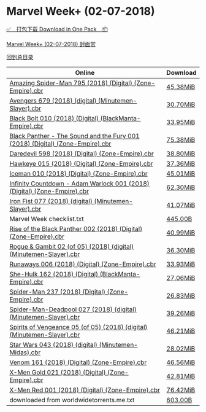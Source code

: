 # Marvel Week+ (02-07-2018)

[✅&emsp;打包下载 Download in One Pack&emsp;📦](https://pan.baidu.com/s/1pMbdSZD)

[Marvel Week+ (02-07-2018) 封面赏](/https://github.com/alicewish/markdown/blob/master/cover/Marvel-Week-02-07-2018-Covers.md)



[回到总目录](https://github.com/alicewish/markdown/blob/master/Catalogs.md)



Online | Download
--- | ---
[Amazing Spider-Man 795 (2018) (Digital) (Zone-Empire).cbr](https://github.com/alicewish/markdown/blob/master/comic/Amazing-Spider-Man-795-2018-Digital-Zone-Empire-cbr.md) | [45.38MiB](https://pan.baidu.com/s/1pMbdSZD#list/path=%2FMarvel%20Week%202018%20Q1%2FMarvel%20Week%2B%20%2802-07-2018%29%2F%E3%82%AA%E3%82%AD%E3%82%B1%E3%82%BF%E3%82%BB%E3%82%BD%E3%82%A6%E3%82%AD%E3%82%AF%E3%82%AD%E3%82%B5%E3%82%A6%E3%82%B3%E3%82%AA%E3%82%BF%E3%82%B9%E3%82%BD%E3%82%B1%E3%82%AB%E3%82%AB%E3%82%AD%E3%82%A8%E3%82%A8%E3%82%BB%E3%82%AA%E3%82%B3%E3%82%BB%E3%82%B3%E3%82%AF%E3%82%B3%E3%82%BD%E3%82%B9&parentPath=%2FMarvel%20Week%202018%20Q1)
[Avengers 679 (2018) (digital) (Minutemen-Slayer).cbr](https://github.com/alicewish/markdown/blob/master/comic/Avengers-679-2018-digital-Minutemen-Slayer-cbr.md) | [30.70MiB](https://pan.baidu.com/s/1pMbdSZD#list/path=%2FMarvel%20Week%202018%20Q1%2FMarvel%20Week%2B%20%2802-07-2018%29%2F%E3%82%B3%E3%82%AA%E3%82%A2%E3%82%BF%E3%82%A8%E3%82%B1%E3%82%B3%E3%82%AD%E3%82%B3%E3%82%A2%E3%82%A8%E3%82%AD%E3%82%AD%E3%82%A8%E3%82%BF%E3%82%A2%E3%82%B5%E3%82%B5%E3%82%AF%E3%82%B3%E3%82%A8%E3%82%AA%E3%82%B3%E3%82%AF%E3%82%B1%E3%82%AF%E3%82%AF%E3%82%B3%E3%82%AF%E3%82%A8%E3%82%A6%E3%82%A6&parentPath=%2FMarvel%20Week%202018%20Q1)
[Black Bolt 010 (2018) (Digital) (BlackManta-Empire).cbr](https://github.com/alicewish/markdown/blob/master/comic/Black-Bolt-010-2018-Digital-BlackManta-Empire-cbr.md) | [33.95MiB](https://pan.baidu.com/s/1pMbdSZD#list/path=%2FMarvel%20Week%202018%20Q1%2FMarvel%20Week%2B%20%2802-07-2018%29%2F%E3%82%B5%E3%82%AF%E3%82%B7%E3%82%B3%E3%82%BD%E3%82%A8%E3%82%BD%E3%82%BF%E3%82%A2%E3%82%AB%E3%82%B5%E3%82%B5%E3%82%B5%E3%82%A4%E3%82%B9%E3%82%BF%E3%82%BB%E3%82%BF%E3%82%AA%E3%82%B1%E3%82%AB%E3%82%BF%E3%82%B9%E3%82%AD%E3%82%A8%E3%82%AF%E3%82%B5%E3%82%A4%E3%82%A6%E3%82%A8%E3%82%AB%E3%82%AF&parentPath=%2FMarvel%20Week%202018%20Q1)
[Black Panther - The Sound and the Fury 001 (2018) (Digital) (Zone-Empire).cbr](https://github.com/alicewish/markdown/blob/master/comic/Black-Panther-Sound-Fury-001-2018-Digital-Zone-Empire-cbr.md) | [75.38MiB](https://pan.baidu.com/s/1pMbdSZD#list/path=%2FMarvel%20Week%202018%20Q1%2FMarvel%20Week%2B%20%2802-07-2018%29%2F%E3%82%A2%E3%82%A6%E3%82%B5%E3%82%A4%E3%82%B1%E3%82%B9%E3%82%BD%E3%82%AF%E3%82%BD%E3%82%AA%E3%82%AA%E3%82%AD%E3%82%B3%E3%82%AD%E3%82%A8%E3%82%BD%E3%82%B7%E3%82%B3%E3%82%AF%E3%82%AF%E3%82%A4%E3%82%A6%E3%82%AB%E3%82%B5%E3%82%BD%E3%82%A6%E3%82%B1%E3%82%B1%E3%82%B9%E3%82%B7%E3%82%A4%E3%82%BD&parentPath=%2FMarvel%20Week%202018%20Q1)
[Daredevil 598 (2018) (Digital) (Zone-Empire).cbr](https://github.com/alicewish/markdown/blob/master/comic/Daredevil-598-2018-Digital-Zone-Empire-cbr.md) | [38.80MiB](https://pan.baidu.com/s/1pMbdSZD#list/path=%2FMarvel%20Week%202018%20Q1%2FMarvel%20Week%2B%20%2802-07-2018%29%2F%E3%82%AD%E3%82%AD%E3%82%AA%E3%82%B1%E3%82%A2%E3%82%B5%E3%82%A6%E3%82%BB%E3%82%AA%E3%82%AF%E3%82%A8%E3%82%B5%E3%82%A4%E3%82%B9%E3%82%B9%E3%82%A8%E3%82%BD%E3%82%B1%E3%82%BD%E3%82%A2%E3%82%AD%E3%82%BD%E3%82%BD%E3%82%AD%E3%82%AF%E3%82%BF%E3%82%BB%E3%82%A8%E3%82%A4%E3%82%B1%E3%82%A6%E3%82%A2&parentPath=%2FMarvel%20Week%202018%20Q1)
[Hawkeye 015 (2018) (Digital) (Zone-Empire).cbr](https://github.com/alicewish/markdown/blob/master/comic/Hawkeye-015-2018-Digital-Zone-Empire-cbr.md) | [37.36MiB](https://pan.baidu.com/s/1pMbdSZD#list/path=%2FMarvel%20Week%202018%20Q1%2FMarvel%20Week%2B%20%2802-07-2018%29%2F%E3%82%BF%E3%82%B9%E3%82%BB%E3%82%A2%E3%82%AD%E3%82%A6%E3%82%B3%E3%82%A2%E3%82%B1%E3%82%B1%E3%82%A4%E3%82%BF%E3%82%BB%E3%82%AA%E3%82%AD%E3%82%AB%E3%82%AB%E3%82%B1%E3%82%A4%E3%82%A8%E3%82%B7%E3%82%A6%E3%82%AF%E3%82%B1%E3%82%B3%E3%82%A6%E3%82%B5%E3%82%A4%E3%82%BB%E3%82%AB%E3%82%B1%E3%82%AA&parentPath=%2FMarvel%20Week%202018%20Q1)
[Iceman 010 (2018) (Digital) (Zone-Empire).cbr](https://github.com/alicewish/markdown/blob/master/comic/Iceman-010-2018-Digital-Zone-Empire-cbr.md) | [45.01MiB](https://pan.baidu.com/s/1pMbdSZD#list/path=%2FMarvel%20Week%202018%20Q1%2FMarvel%20Week%2B%20%2802-07-2018%29%2F%E3%82%B9%E3%82%B3%E3%82%A2%E3%82%BB%E3%82%BF%E3%82%A6%E3%82%B5%E3%82%A6%E3%82%AD%E3%82%B3%E3%82%B1%E3%82%A2%E3%82%B5%E3%82%B3%E3%82%AA%E3%82%AF%E3%82%BD%E3%82%A6%E3%82%B1%E3%82%A4%E3%82%B3%E3%82%B5%E3%82%BF%E3%82%A4%E3%82%B3%E3%82%B3%E3%82%AB%E3%82%A6%E3%82%BF%E3%82%BD%E3%82%AD%E3%82%A2&parentPath=%2FMarvel%20Week%202018%20Q1)
[Infinity Countdown - Adam Warlock 001 (2018) (Digital) (Zone-Empire).cbr](https://github.com/alicewish/markdown/blob/master/comic/Infinity-Countdown-Adam-Warlock-001-2018-Digital-Zone-Empire-cbr.md) | [62.30MiB](https://pan.baidu.com/s/1pMbdSZD#list/path=%2FMarvel%20Week%202018%20Q1%2FMarvel%20Week%2B%20%2802-07-2018%29%2F%E3%82%BB%E3%82%BB%E3%82%AB%E3%82%AA%E3%82%B1%E3%82%B5%E3%82%B5%E3%82%AB%E3%82%B9%E3%82%BB%E3%82%A8%E3%82%B9%E3%82%A8%E3%82%BD%E3%82%A8%E3%82%A4%E3%82%AA%E3%82%A6%E3%82%AB%E3%82%BD%E3%82%B3%E3%82%B5%E3%82%A2%E3%82%AF%E3%82%BF%E3%82%B1%E3%82%AB%E3%82%AF%E3%82%B1%E3%82%B9%E3%82%A8%E3%82%B7&parentPath=%2FMarvel%20Week%202018%20Q1)
[Iron Fist 077 (2018) (digital) (Minutemen-Slayer).cbr](https://github.com/alicewish/markdown/blob/master/comic/Iron-Fist-077-2018-digital-Minutemen-Slayer-cbr.md) | [41.07MiB](https://pan.baidu.com/s/1pMbdSZD#list/path=%2FMarvel%20Week%202018%20Q1%2FMarvel%20Week%2B%20%2802-07-2018%29%2F%E3%82%A8%E3%82%BD%E3%82%BF%E3%82%A8%E3%82%B7%E3%82%AF%E3%82%AA%E3%82%BF%E3%82%BD%E3%82%A4%E3%82%AD%E3%82%AF%E3%82%AD%E3%82%BF%E3%82%B9%E3%82%AB%E3%82%A4%E3%82%B5%E3%82%AD%E3%82%B1%E3%82%AB%E3%82%A4%E3%82%BD%E3%82%A2%E3%82%AA%E3%82%BF%E3%82%AB%E3%82%BF%E3%82%A6%E3%82%BF%E3%82%B1%E3%82%A6&parentPath=%2FMarvel%20Week%202018%20Q1)
Marvel Week checklist.txt | [445.00B](https://pan.baidu.com/s/1pMbdSZD#list/path=%2FMarvel%20Week%202018%20Q1%2FMarvel%20Week%2B%20%2802-07-2018%29%2F%E3%82%A2%E3%82%AA%E3%82%A6%E3%82%B1%E3%82%BB%E3%82%BB%E3%82%A6%E3%82%A4%E3%82%BD%E3%82%B1%E3%82%AF%E3%82%AF%E3%82%AB%E3%82%AF%E3%82%B9%E3%82%A4%E3%82%A6%E3%82%AD%E3%82%A4%E3%82%A8%E3%82%A8%E3%82%B9%E3%82%B5%E3%82%AD%E3%82%BB%E3%82%A2%E3%82%B7%E3%82%A8%E3%82%B3%E3%82%B5%E3%82%AA%E3%82%B1&parentPath=%2FMarvel%20Week%202018%20Q1)
[Rise of the Black Panther 002 (2018) (Digital) (Zone-Empire).cbr](https://github.com/alicewish/markdown/blob/master/comic/Rise-of-Black-Panther-002-2018-Digital-Zone-Empire-cbr.md) | [40.99MiB](https://pan.baidu.com/s/1pMbdSZD#list/path=%2FMarvel%20Week%202018%20Q1%2FMarvel%20Week%2B%20%2802-07-2018%29%2F%E3%82%BF%E3%82%B1%E3%82%BD%E3%82%BD%E3%82%B7%E3%82%A6%E3%82%AB%E3%82%B5%E3%82%BD%E3%82%A2%E3%82%B3%E3%82%B7%E3%82%AA%E3%82%B5%E3%82%A6%E3%82%B3%E3%82%B5%E3%82%BF%E3%82%BF%E3%82%AB%E3%82%A2%E3%82%A2%E3%82%BF%E3%82%BB%E3%82%AA%E3%82%B9%E3%82%AF%E3%82%A8%E3%82%BB%E3%82%AB%E3%82%BD%E3%82%B9&parentPath=%2FMarvel%20Week%202018%20Q1)
[Rogue & Gambit 02 (of 05) (2018) (digital) (Minutemen-Slayer).cbr](https://github.com/alicewish/markdown/blob/master/comic/Rogue-Gambit-02-of-05-2018-digital-Minutemen-Slayer-cbr.md) | [36.30MiB](https://pan.baidu.com/s/1pMbdSZD#list/path=%2FMarvel%20Week%202018%20Q1%2FMarvel%20Week%2B%20%2802-07-2018%29%2F%E3%82%B5%E3%82%BF%E3%82%B7%E3%82%B3%E3%82%A6%E3%82%B1%E3%82%A4%E3%82%BF%E3%82%AF%E3%82%BD%E3%82%B1%E3%82%B7%E3%82%BB%E3%82%B9%E3%82%AA%E3%82%A4%E3%82%A4%E3%82%A6%E3%82%B3%E3%82%AF%E3%82%B1%E3%82%B7%E3%82%AD%E3%82%B7%E3%82%AF%E3%82%A2%E3%82%B3%E3%82%B3%E3%82%AA%E3%82%AD%E3%82%AA%E3%82%AD&parentPath=%2FMarvel%20Week%202018%20Q1)
[Runaways 006 (2018) (Digital) (Zone-Empire).cbr](https://github.com/alicewish/markdown/blob/master/comic/Runaways-006-2018-Digital-Zone-Empire-cbr.md) | [33.93MiB](https://pan.baidu.com/s/1pMbdSZD#list/path=%2FMarvel%20Week%202018%20Q1%2FMarvel%20Week%2B%20%2802-07-2018%29%2F%E3%82%BD%E3%82%BD%E3%82%B3%E3%82%A2%E3%82%A4%E3%82%BD%E3%82%AA%E3%82%A6%E3%82%AB%E3%82%A6%E3%82%AB%E3%82%B7%E3%82%AD%E3%82%B1%E3%82%BF%E3%82%B1%E3%82%A2%E3%82%BF%E3%82%A8%E3%82%A6%E3%82%B1%E3%82%A4%E3%82%B3%E3%82%AA%E3%82%AA%E3%82%B7%E3%82%AA%E3%82%B7%E3%82%A6%E3%82%A2%E3%82%A2%E3%82%AA&parentPath=%2FMarvel%20Week%202018%20Q1)
[She-Hulk 162 (2018) (Digital) (BlackManta-Empire).cbr](https://github.com/alicewish/markdown/blob/master/comic/She-Hulk-162-2018-Digital-BlackManta-Empire-cbr.md) | [27.06MiB](https://pan.baidu.com/s/1pMbdSZD#list/path=%2FMarvel%20Week%202018%20Q1%2FMarvel%20Week%2B%20%2802-07-2018%29%2F%E3%82%B3%E3%82%AD%E3%82%AF%E3%82%BB%E3%82%BD%E3%82%A4%E3%82%AA%E3%82%AA%E3%82%B3%E3%82%B7%E3%82%B9%E3%82%A8%E3%82%B1%E3%82%B5%E3%82%AF%E3%82%A6%E3%82%BF%E3%82%B5%E3%82%A6%E3%82%B5%E3%82%BB%E3%82%BD%E3%82%B9%E3%82%A4%E3%82%B1%E3%82%B3%E3%82%B1%E3%82%A8%E3%82%B7%E3%82%BB%E3%82%AD%E3%82%AA&parentPath=%2FMarvel%20Week%202018%20Q1)
[Spider-Man 237 (2018) (Digital) (Zone-Empire).cbr](https://github.com/alicewish/markdown/blob/master/comic/Spider-Man-237-2018-Digital-Zone-Empire-cbr.md) | [26.83MiB](https://pan.baidu.com/s/1pMbdSZD#list/path=%2FMarvel%20Week%202018%20Q1%2FMarvel%20Week%2B%20%2802-07-2018%29%2F%E3%82%A4%E3%82%AA%E3%82%B3%E3%82%B3%E3%82%B7%E3%82%A4%E3%82%B9%E3%82%B5%E3%82%AD%E3%82%A2%E3%82%A6%E3%82%AD%E3%82%A2%E3%82%A6%E3%82%B9%E3%82%AD%E3%82%BF%E3%82%AB%E3%82%B7%E3%82%A8%E3%82%AB%E3%82%AF%E3%82%AA%E3%82%BB%E3%82%B5%E3%82%AB%E3%82%B5%E3%82%AA%E3%82%B3%E3%82%AF%E3%82%AF%E3%82%AF&parentPath=%2FMarvel%20Week%202018%20Q1)
[Spider-Man-Deadpool 027 (2018) (digital) (Minutemen-Slayer).cbr](https://github.com/alicewish/markdown/blob/master/comic/Spider-Man-Deadpool-027-2018-digital-Minutemen-Slayer-cbr.md) | [39.26MiB](https://pan.baidu.com/s/1pMbdSZD#list/path=%2FMarvel%20Week%202018%20Q1%2FMarvel%20Week%2B%20%2802-07-2018%29%2F%E3%82%B9%E3%82%A4%E3%82%AD%E3%82%B9%E3%82%AF%E3%82%A4%E3%82%A6%E3%82%B3%E3%82%BF%E3%82%A4%E3%82%AB%E3%82%A2%E3%82%AF%E3%82%A4%E3%82%A6%E3%82%AF%E3%82%A2%E3%82%A2%E3%82%AD%E3%82%A2%E3%82%A6%E3%82%AD%E3%82%AA%E3%82%A8%E3%82%A8%E3%82%B1%E3%82%BD%E3%82%BD%E3%82%AB%E3%82%BB%E3%82%B3%E3%82%B9&parentPath=%2FMarvel%20Week%202018%20Q1)
[Spirits of Vengeance 05 (of 05) (2018) (digital) (Minutemen-Slayer).cbr](https://github.com/alicewish/markdown/blob/master/comic/Spirits-of-Vengeance-05-of-05-2018-digital-Minutemen-Slayer-cbr.md) | [46.21MiB](https://pan.baidu.com/s/1pMbdSZD#list/path=%2FMarvel%20Week%202018%20Q1%2FMarvel%20Week%2B%20%2802-07-2018%29%2F%E3%82%A8%E3%82%B5%E3%82%A2%E3%82%A4%E3%82%A6%E3%82%AF%E3%82%B5%E3%82%BD%E3%82%AD%E3%82%B9%E3%82%B9%E3%82%AD%E3%82%AF%E3%82%BF%E3%82%B5%E3%82%BB%E3%82%B1%E3%82%AB%E3%82%BD%E3%82%A2%E3%82%B1%E3%82%AB%E3%82%AD%E3%82%AF%E3%82%BD%E3%82%AF%E3%82%AA%E3%82%AD%E3%82%B1%E3%82%BB%E3%82%AD%E3%82%BB&parentPath=%2FMarvel%20Week%202018%20Q1)
[Star Wars 043 (2018) (digital) (Minutemen-Midas).cbr](https://github.com/alicewish/markdown/blob/master/comic/Star-Wars-043-2018-digital-Minutemen-Midas-cbr.md) | [28.02MiB](https://pan.baidu.com/s/1pMbdSZD#list/path=%2FMarvel%20Week%202018%20Q1%2FMarvel%20Week%2B%20%2802-07-2018%29%2F%E3%82%A4%E3%82%AA%E3%82%AF%E3%82%B3%E3%82%A2%E3%82%A2%E3%82%AF%E3%82%B7%E3%82%BD%E3%82%A8%E3%82%A4%E3%82%B3%E3%82%AF%E3%82%B5%E3%82%B7%E3%82%BD%E3%82%B7%E3%82%B1%E3%82%AF%E3%82%B3%E3%82%AF%E3%82%BF%E3%82%B5%E3%82%A6%E3%82%BB%E3%82%BF%E3%82%B1%E3%82%AA%E3%82%AB%E3%82%B1%E3%82%A8%E3%82%A6&parentPath=%2FMarvel%20Week%202018%20Q1)
[Venom 161 (2018) (Digital) (Zone-Empire).cbr](https://github.com/alicewish/markdown/blob/master/comic/Venom-161-2018-Digital-Zone-Empire-cbr.md) | [46.56MiB](https://pan.baidu.com/s/1pMbdSZD#list/path=%2FMarvel%20Week%202018%20Q1%2FMarvel%20Week%2B%20%2802-07-2018%29%2F%E3%82%B1%E3%82%BB%E3%82%B1%E3%82%AD%E3%82%B7%E3%82%B9%E3%82%A2%E3%82%A6%E3%82%B5%E3%82%AF%E3%82%B7%E3%82%BD%E3%82%BD%E3%82%AF%E3%82%BF%E3%82%A8%E3%82%AB%E3%82%B7%E3%82%B3%E3%82%AB%E3%82%A6%E3%82%A6%E3%82%AA%E3%82%BF%E3%82%AD%E3%82%A6%E3%82%AA%E3%82%A8%E3%82%BF%E3%82%BB%E3%82%B3%E3%82%B9&parentPath=%2FMarvel%20Week%202018%20Q1)
[X-Men Gold 021 (2018) (Digital) (Zone-Empire).cbr](https://github.com/alicewish/markdown/blob/master/comic/X-Men-Gold-021-2018-Digital-Zone-Empire-cbr.md) | [42.81MiB](https://pan.baidu.com/s/1pMbdSZD#list/path=%2FMarvel%20Week%202018%20Q1%2FMarvel%20Week%2B%20%2802-07-2018%29%2F%E3%82%AD%E3%82%BD%E3%82%BB%E3%82%B7%E3%82%AD%E3%82%B1%E3%82%A2%E3%82%B7%E3%82%AB%E3%82%AF%E3%82%A8%E3%82%AA%E3%82%B3%E3%82%AB%E3%82%AF%E3%82%AB%E3%82%BB%E3%82%B5%E3%82%AF%E3%82%AF%E3%82%B7%E3%82%B3%E3%82%B1%E3%82%A4%E3%82%AD%E3%82%A4%E3%82%B1%E3%82%A2%E3%82%BB%E3%82%AD%E3%82%BF%E3%82%A4&parentPath=%2FMarvel%20Week%202018%20Q1)
[X-Men Red 001 (2018) (Digital) (Zone-Empire).cbr](https://github.com/alicewish/markdown/blob/master/comic/X-Men-Red-001-2018-Digital-Zone-Empire-cbr.md) | [76.42MiB](https://pan.baidu.com/s/1pMbdSZD#list/path=%2FMarvel%20Week%202018%20Q1%2FMarvel%20Week%2B%20%2802-07-2018%29%2F%E3%82%AF%E3%82%B1%E3%82%B7%E3%82%B9%E3%82%A8%E3%82%A4%E3%82%BF%E3%82%AF%E3%82%B5%E3%82%BF%E3%82%B5%E3%82%BD%E3%82%AD%E3%82%B3%E3%82%B9%E3%82%A6%E3%82%B5%E3%82%AD%E3%82%A2%E3%82%AB%E3%82%B9%E3%82%B3%E3%82%B9%E3%82%BB%E3%82%BD%E3%82%B7%E3%82%A2%E3%82%A8%E3%82%AA%E3%82%A4%E3%82%B5%E3%82%AD&parentPath=%2FMarvel%20Week%202018%20Q1)
downloaded from worldwidetorrents.me.txt | [603.00B](https://pan.baidu.com/s/1pMbdSZD#list/path=%2FMarvel%20Week%202018%20Q1%2FMarvel%20Week%2B%20%2802-07-2018%29%2F%E3%82%B1%E3%82%A8%E3%82%A6%E3%82%A2%E3%82%AD%E3%82%AB%E3%82%AA%E3%82%B9%E3%82%AB%E3%82%A4%E3%82%A4%E3%82%A2%E3%82%A6%E3%82%B1%E3%82%B5%E3%82%B5%E3%82%BB%E3%82%B5%E3%82%AA%E3%82%A2%E3%82%AB%E3%82%BD%E3%82%AF%E3%82%B5%E3%82%BD%E3%82%A4%E3%82%B5%E3%82%B9%E3%82%A4%E3%82%AF%E3%82%AD%E3%82%AF&parentPath=%2FMarvel%20Week%202018%20Q1)